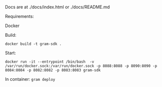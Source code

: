 Docs are at ./docs/index.html or ./docs/README.md

Requirements:

Docker

Build:

```docker build -t gram-sdk .```

Start:

```docker run -it --entrypoint /bin/bash  -v /var/run/docker.sock:/var/run/docker.sock -p 8088:8088 -p 8090:8090 -p 8084:8084 -p 8082:8082 -p 8083:8083 gram-sdk```

In container:
```gram deploy```